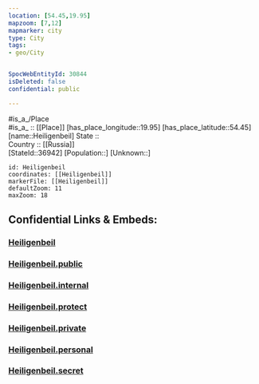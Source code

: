 ```yaml
---
location: [54.45,19.95] 
mapzoom: [7,12] 
mapmarker: city 
type: City
tags:
- geo/City


SpocWebEntityId: 30844
isDeleted: false
confidential: public

---
```

#is_a_/Place  
#is_a_ :: [[Place]] 
[has_place_longitude::19.95] 
[has_place_latitude::54.45] 
[name::Heiligenbeil] 
State ::  
Country :: [[Russia]]  
[StateId::36942] 
[Population::] 
[Unknown::] 


```leaflet
id: Heiligenbeil
coordinates: [[Heiligenbeil]] 
markerFile: [[Heiligenbeil]] 
defaultZoom: 11 
maxZoom: 18
```


## Confidential Links & Embeds: 

### [Heiligenbeil](/_Standards/Earth/Continent/Europe/Europe~East/Russia/Russia~NorthWest/Kaliningrad~Oblast/City/Heiligenbeil.md) 

### [Heiligenbeil.public](/_public/Earth/Continent/Europe/Europe~East/Russia/Russia~NorthWest/Kaliningrad~Oblast/City/Heiligenbeil.public.md) 

### [Heiligenbeil.internal](/_internal/Earth/Continent/Europe/Europe~East/Russia/Russia~NorthWest/Kaliningrad~Oblast/City/Heiligenbeil.internal.md) 

### [Heiligenbeil.protect](/_protect/Earth/Continent/Europe/Europe~East/Russia/Russia~NorthWest/Kaliningrad~Oblast/City/Heiligenbeil.protect.md) 

### [Heiligenbeil.private](/_private/Earth/Continent/Europe/Europe~East/Russia/Russia~NorthWest/Kaliningrad~Oblast/City/Heiligenbeil.private.md) 

### [Heiligenbeil.personal](/_personal/Earth/Continent/Europe/Europe~East/Russia/Russia~NorthWest/Kaliningrad~Oblast/City/Heiligenbeil.personal.md) 

### [Heiligenbeil.secret](/_secret/Earth/Continent/Europe/Europe~East/Russia/Russia~NorthWest/Kaliningrad~Oblast/City/Heiligenbeil.secret.md)

